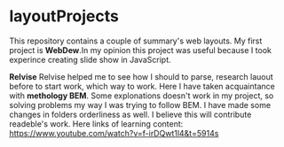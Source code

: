 # layoutProjects
This repository contains a couple of summary's web layouts.
My first project is **WebDew**.In my opinion this project was useful because I took experince creating slide show in JavaScript.

**Relvise** Relvise helped me to see how I should to parse, research lauout before to start work, which way to work. Here I have taken acquaintance with __methology BEM__. Some explonations doesn't work in my project, so solving problems my way I was trying to follow BEM. I have made some changes in folders orderliness as well. I believe this will contribute readeble's work. 
Here links of learning content: https://www.youtube.com/watch?v=f-irDQwt1l4&t=5914s
